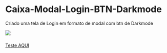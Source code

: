 # Caixa-Modal-Login-BTN-Darkmode
Criado uma tela de Login em formato de modal com btn de Darkmode

<img src="https://github.com/fabricio-26/Caixa-Modal-Login-BTN-Darkmode/blob/master/css/img/img-demonstra%C3%A7ao.jpeg">

###
[Teste AQUI](https://fabricio-26.github.io/Caixa-Modal-Login-BTN-Darkmode/)
